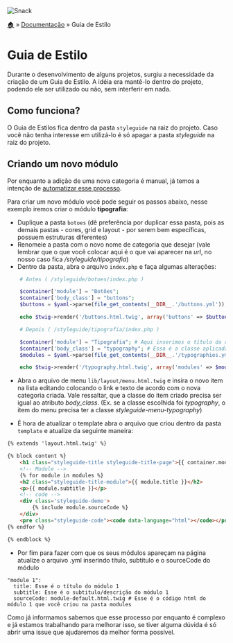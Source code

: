 ![Snack](https://cloud.githubusercontent.com/assets/13695346/9314113/43eed556-44fd-11e5-844a-34f8e13b2863.png)

[:house:](../../../) » [Documentação](index.md) » Guia de Estilo

# Guia de Estilo

Durante o desenvolvimento de alguns projetos, surgiu a necessidade da criação de um Guia de Estilo. A idéia era mantê-lo dentro do projeto, podendo ele ser utilizado ou não, sem interferir em nada.

## Como funciona?

O Guia de Estilos fica dentro da pasta `styleguide` na raiz do projeto. Caso você não tenha interesse em utilizá-lo é só apagar a pasta *styleguide* na raiz do projeto.

## Criando um novo módulo

Por enquanto a adição de uma nova categoria é manual, já temos a intenção de [automatizar esse processo](https://github.com/a2comunicacao/A2boilerplate/issues/24).

Para criar um novo módulo você pode seguir os passos abaixo, nesse exemplo iremos criar o módulo **tipografia**:

* Duplique a pasta `botoes` (dê preferência por duplicar essa pasta, pois as demais pastas - cores, grid e layout - por serem bem específicas, possuem estruturas diferentes)
* Renomeie a pasta com o novo nome de categoria que desejar (vale lembrar que o que você colocar aqui é o que vai aparecer na *url*, no nosso caso fica */styleguide/tipografia*)
* Dentro da pasta, abra o arquivo `index.php` e faça algumas alterações:

```php
    # Antes ( /styleguide/botoes/index.php )

    $container['module'] = "Botões";
    $container['body_class'] = "buttons";
    $buttons = $yaml->parse(file_get_contents(__DIR__.'/buttons.yml'));

    echo $twig->render('/buttons.html.twig', array('buttons' => $buttons, 'container' => $container));

    # Depois ( /styleguide/tipografia/index.php )

    $container['module'] = "Tipografia"; # Aqui inserimos o título da categoria
    $container['body_class'] = "typography"; # Essa é a classe aplicada ao *body* da página (Por padrão utilizamos nomes em inglês).
    $modules = $yaml->parse(file_get_contents(__DIR__.'/typographies.yml')); # O arquivo .yml é o que vai ser utilizado no loop, costumamos aqui definir a variável no plural exatamente por isso

    echo $twig->render('/typography.html.twig', array('modules' => $modules, 'container' => $container)); # O arquivo typography.html.twig é o template que você criar, fique a vontade para colocar o nome que desejar, logo em seguida passamos para o template a variável typografies e o container.
```

* Abra o arquivo de menu `lib/layout/menu.html.twig` e insira o novo item na lista editando colocando o link e texto de acordo com o nova categoria criada. Vale ressaltar, que a classe do item criado precisa ser igual ao atributo *body_class*. (Ex. se a classe escolhida foi *typography*, o item do menu precisa ter a classe *styleguide-menu-typography*)

* É hora de atualizar o template abra o arquivo que criou dentro da pasta `template` e atualize da seguinte maneira:

```html
{% extends 'layout.html.twig' %}

{% block content %}
    <h1 class="styleguide-title styleguide-title-page">{{ container.module }}</h1>
    <!-- Module -->
    {% for module in modules %}
    <h2 class="styleguide-title-module">{{ module.title }}</h2>
    <p>{{ module.subtitle }}</p>
    <!-- code -->
    <div class='styleguide-demo'>
        {% include module.sourceCode %}
    </div>
    <pre class="styleguide-code"><code data-language="html"></code></pre>
{% endfor %}

{% endblock %}
```

* Por fim para fazer com que os seus módulos apareçam na página atualize o arquivo .yml inserindo título, subtitulo e o sourceCode do módulo

```
"module 1":
  title: Esse é o título do módulo 1
  subtitle: Esse é o subtitulo/descrição do módulo 1
  sourceCode: module-default.html.twig # Esse é o código html do módulo 1 que você criou na pasta modules
```

Como já informamos sabemos que esse processo por enquanto é complexo e já estamos trabalhando para melhorar isso, se tiver alguma dúvida é só abrir uma issue que ajudaremos da melhor forma possível.
